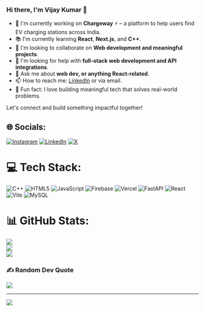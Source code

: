### Hi there, I'm Vijay Kumar 👋

- 🚀 I'm currently working on **Chargeway** ⚡ – a platform to help users find EV charging stations across India.
- 📚 I'm currently learning **React**, **Next.js**, and **C++**.
- 🤝 I'm looking to collaborate on **Web development and meaningful projects**.
- 🧠 I'm looking for help with **full-stack web development and API integrations**.
- 💬 Ask me about **web dev, or anything React-related**.
- 📫 How to reach me: [LinkedIn]([https://www.linkedin.com/](https://www.linkedin.com/in/vijay-kumar-68900b231/)) or via email.
- 🎯 Fun fact: I love building meaningful tech that solves real-world problems.

Let's connect and build something impactful together!




## 🌐 Socials:
[![Instagram](https://img.shields.io/badge/Instagram-%23E4405F.svg?logo=Instagram&logoColor=white)](https://instagram.com/https://www.instagram.com/vijayy._kumar/) [![LinkedIn](https://img.shields.io/badge/LinkedIn-%230077B5.svg?logo=linkedin&logoColor=white)](https://linkedin.com/in/https://www.linkedin.com/in/vijay-kumar-68900b231/) [![X](https://img.shields.io/badge/X-black.svg?logo=X&logoColor=white)](https://x.com/https://x.com/we_j_kumar) 

# 💻 Tech Stack:
![C++](https://img.shields.io/badge/c++-%2300599C.svg?style=for-the-badge&logo=c%2B%2B&logoColor=white) ![HTML5](https://img.shields.io/badge/html5-%23E34F26.svg?style=for-the-badge&logo=html5&logoColor=white) ![JavaScript](https://img.shields.io/badge/javascript-%23323330.svg?style=for-the-badge&logo=javascript&logoColor=%23F7DF1E) ![Firebase](https://img.shields.io/badge/firebase-%23039BE5.svg?style=for-the-badge&logo=firebase) ![Vercel](https://img.shields.io/badge/vercel-%23000000.svg?style=for-the-badge&logo=vercel&logoColor=white) ![FastAPI](https://img.shields.io/badge/FastAPI-005571?style=for-the-badge&logo=fastapi) ![React](https://img.shields.io/badge/react-%2320232a.svg?style=for-the-badge&logo=react&logoColor=%2361DAFB) ![Vite](https://img.shields.io/badge/vite-%23646CFF.svg?style=for-the-badge&logo=vite&logoColor=white) ![MySQL](https://img.shields.io/badge/mysql-4479A1.svg?style=for-the-badge&logo=mysql&logoColor=white)
# 📊 GitHub Stats:
![](https://github-readme-stats.vercel.app/api?username=hii-vijayy&theme=dark&hide_border=false&include_all_commits=false&count_private=false)<br/>
![](https://nirzak-streak-stats.vercel.app/?user=hii-vijayy&theme=dark&hide_border=false)<br/>
![](https://github-readme-stats.vercel.app/api/top-langs/?username=hii-vijayy&theme=dark&hide_border=false&include_all_commits=false&count_private=false&layout=compact)

### ✍️ Random Dev Quote
![](https://quotes-github-readme.vercel.app/api?type=horizontal&theme=radical)

---
[![](https://visitcount.itsvg.in/api?id=hii-vijayy&icon=1&color=3)](https://visitcount.itsvg.in)

<!-- Proudly created with GPRM ( https://gprm.itsvg.in ) -->
